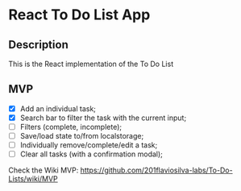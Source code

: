 # React To Do List App

## Description

This is the React implementation of the To Do List

## MVP

- [x] Add an individual task;
- [x] Search bar to filter the task with the current input;
- [ ] Filters (complete, incomplete);
- [ ] Save/load state to/from localstorage;
- [ ] Individually remove/complete/edit a task;
- [ ] Clear all tasks (with a confirmation modal);

Check the Wiki MVP: https://github.com/201flaviosilva-labs/To-Do-Lists/wiki/MVP
